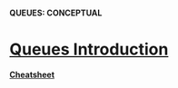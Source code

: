 #### QUEUES: CONCEPTUAL
# [Queues Introduction](https://www.codecademy.com/courses/linear-data-structures/lessons/learn-queues-general/exercises/queues-general-intro)



#### [Cheatsheet](https://www.codecademy.com/learn/linear-data-structures/modules/cspath-queues/cheatsheet)
